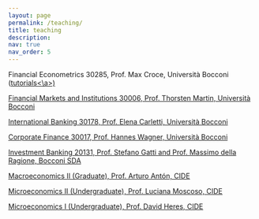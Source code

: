 ```yaml
---
layout: page
permalink: /teaching/
title: teaching
description: 
nav: true
nav_order: 5
---
```


Financial Econometrics 30285, Prof. Max Croce, Università Bocconi (<a href='https://www.dropbox.com/sh/lnwrpir1u4rnyj0/AABRyR8Pt-Cp5ydGE2L7s_t8a?dl=0'>tutorials<\a>)

Financial Markets and Institutions 30006, Prof. Thorsten Martin, Università Bocconi

International Banking 30178, Prof. Elena Carletti, Università Bocconi

Corporate Finance 30017, Prof. Hannes Wagner, Università Bocconi

Investment Banking 20131, Prof. Stefano Gatti and Prof. Massimo della Ragione, Bocconi SDA

Macroeconomics II (Graduate), Prof. Arturo Antón, CIDE

Microeconomics II (Undergraduate), Prof. Luciana Moscoso, CIDE

Microeconomics I (Undergraduate), Prof. David Heres, CIDE
